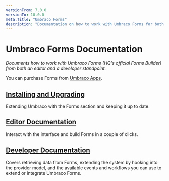 ```yaml
---
versionFrom: 7.0.0
versionTo: 10.0.0
meta.Title: "Umbraco Forms"
description: "Documentation on how to work with Umbraco Forms for both editors and developers"
---
```


# Umbraco Forms Documentation

_Documents how to work with Umbraco Forms (HQ's official Forms Builder) from both an editor and a developer standpoint._

You can purchase Forms from [Umbraco Apps](https://umbraco.com/apps/umbraco-forms/).

## [Installing and Upgrading](Installation/index.md)

Extending Umbraco with the Forms section and keeping it up to date.

## [Editor Documentation](Editor/index.md)

Interact with the interface and build Forms in a couple of clicks.

## [Developer Documentation](Developer/index.md)

Covers retrieving data from Forms, extending the system by hooking into the provider model, and the available events and workflows you can use to extend or integrate Umbraco Forms.
